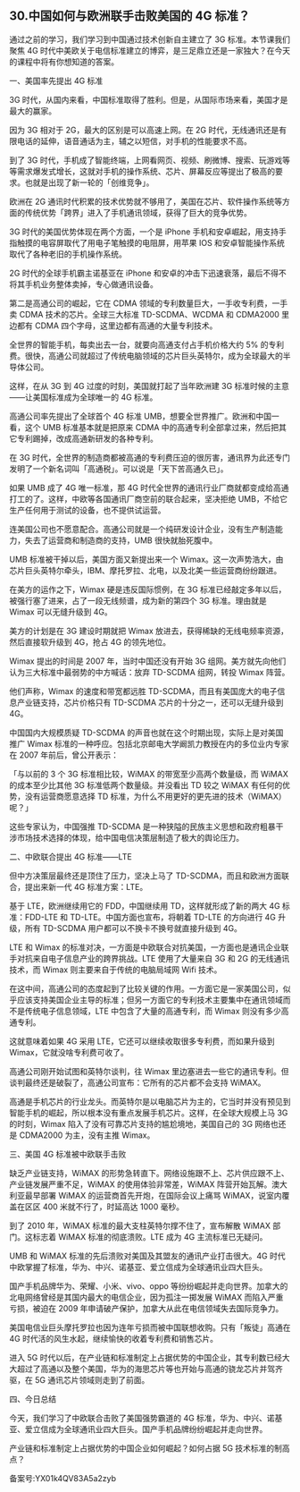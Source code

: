 ## 30.中国如何与欧洲联手击败美国的 4G 标准？
通过之前的学习，我们学习到中国通过技术创新自主建立了 3G 标准。本节课我们聚焦 4G 时代中美欧关于电信标准建立的博弈，是三足鼎立还是一家独大？在今天的课程中将有你想知道的答案。


一、美国率先提出 4G 标准


3G 时代，从国内来看，中国标准取得了胜利。但是，从国际市场来看，美国才是最大的赢家。


因为 3G 相对于 2G，最大的区别是可以高速上网。在 2G 时代，无线通讯还是有限电话的延伸，语音通话为主，辅之以短信，对手机的性能要求不高。


到了 3G 时代，手机成了智能终端，上网看网页、视频、刷微博、搜索、玩游戏等等需求爆发式增长，这就对手机的操作系统、芯片、屏幕反应等提出了极高的要求。也就是出现了新一轮的「创维竞争」。


欧洲在 2G 通讯时代积累的技术优势就不够用了，美国在芯片、软件操作系统等方面的传统优势「跨界」进入了手机通讯领域，获得了巨大的竞争优势。


3G 时代的美国优势体现在两个方面，一个是 iPhone 手机和安卓崛起，用支持手指触摸的电容屏取代了用电子笔触摸的电阻屏，用苹果 IOS 和安卓智能操作系统取代了各种老旧的手机操作系统。


2G 时代的全球手机霸主诺基亚在 iPhone 和安卓的冲击下迅速衰落，最后不得不将其手机业务整体卖掉，专心做通讯设备。


第二是高通公司的崛起，它在 CDMA 领域的专利数量巨大，一手收专利费，一手卖 CDMA 技术的芯片。全球三大标准 TD-SCDMA、WCDMA 和 CDMA2000 里边都有 CDMA 四个字母，这里边都有高通的大量专利技术。


全世界的智能手机，每卖出去一台，就要向高通支付占手机价格大约 5% 的专利费。很快，高通公司就超过了传统电脑领域的芯片巨头英特尔，成为全球最大的半导体公司。


这样，在从 3G 到 4G 过度的时刻，美国就打起了当年欧洲建 3G 标准时候的主意——让美国标准成为全球唯一的 4G 标准。


高通公司率先提出了全球首个 4G 标准 UMB，想要全世界推广。欧洲和中国一看，这个 UMB 标准基本就是把原来 CDMA 中的高通专利全部拿过来，然后把其它专利踢掉，改成高通新研发的各种专利。


在 3G 时代，全世界的制造商都被高通的专利费压迫的很厉害，通讯界为此还专门发明了一个新名词叫「高通税」。可以说是「天下苦高通久已」。


如果 UMB 成了 4G 唯一标准，那 4G 时代全世界的通讯行业厂商就都变成给高通打工的了。这样，中欧等各国通讯厂商空前的联合起来，坚决拒绝 UMB，不给它生产任何用于测试的设备，也不提供试运营。


连美国公司也不愿意配合。高通公司就是一个纯研发设计企业，没有生产制造能力，失去了运营商和制造商的支持，UMB 很快就胎死腹中。


UMB 标准被干掉以后，美国方面又新提出来一个 Wimax。这一次声势浩大，由芯片巨头英特尔牵头，IBM、摩托罗拉、北电，以及北美一些运营商纷纷跟进。


在美方的运作之下，Wimax 硬是违反国际惯例，在 3G 标准已经敲定多年以后，被强行塞了进来，占了一段无线频谱，成为新的第四个 3G 标准。理由就是 Wimax 可以无缝升级到 4G。


美方的计划是在 3G 建设时期就把 Wimax 放进去，获得稀缺的无线电频率资源，然后直接软升级到 4G，抢占 4G 的领先地位。


Wimax 提出的时间是 2007 年，当时中国还没有开始 3G 组网。美方就先向他们认为三大标准中最弱势的中方喊话：放弃 TD-SCDMA 组网，转投 Wimax 阵营。


他们声称，Wimax 的速度和带宽都远胜 TD-SCDMA，而且有美国庞大的电子信息产业链支持，芯片价格只有 TD-SCDMA 芯片的十分之一，还可以无缝升级到 4G。


中国国内大规模质疑 TD-SCDMA 的声音也就在这个时期出现，实际上是对美国推广 Wimax 标准的一种呼应。包括北京邮电大学阚凯力教授在内的多位业内专家在 2007 年前后，曾公开表示：


「与以前的 3 个 3G 标准相比较，WiMAX 的带宽至少高两个数量级，而 WiMAX 的成本至少比其他 3G 标准低两个数量级。并没看出 TD 较之 WiMAX 有任何的优势，没有运营商愿意选择 TD 标准，为什么不用更好的更先进的技术（WiMAX）呢？」


这些专家认为，中国强推 TD-SCDMA 是一种狭隘的民族主义思想和政府粗暴干涉市场技术选择的体现，给中国电信决策层制造了极大的舆论压力。


二、中欧联合提出 4G 标准——LTE


但中方决策层最终还是顶住了压力，坚决上马了 TD-SCDMA，而且和欧洲方面联合，提出来新一代 4G 标准方案：LTE。


基于 LTE，欧洲继续用它的 FDD，中国继续用 TD，这样就形成了新的两大 4G 标准：FDD-LTE 和 TD-LTE。中国方面也宣布，将朝着 TD-LTE 的方向进行 4G 升级，所有 TD-SCDMA 用户都可以不换卡不换号就直接升级到 4G。


LTE 和 Wimax 的标准对决，一方面是中欧联合对抗美国，一方面也是通讯企业联手对抗来自电子信息产业的跨界挑战。LTE 使用了大量来自 3G 和 2G 的无线通讯技术，而 Wimax 则主要来自于传统的电脑局域网 Wifi 技术。


在这中间，高通公司的态度起到了比较关键的作用。一方面它是一家美国公司，似乎应该支持美国企业主导的标准；但另一方面它的专利技术主要集中在通讯领域而不是传统电子信息领域，LTE 中包含了大量的高通专利，而 Wimax 则没有多少高通专利。


这就意味着如果 4G 采用 LTE，它还可以继续收取很多专利费，而如果升级到 Wimax，它就没啥专利费可收了。


高通公司刚开始试图和英特尔谈判，往 Wimax 里边塞进去一些它的通讯专利。但谈判最终还是破裂了，高通公司宣布：它所有的芯片都不会支持 WiMAX。


高通是手机芯片的行业龙头。而英特尔是以电脑芯片为主的，它当时并没有预见到智能手机的崛起，所以根本没有重点发展手机芯片。这样，在全球大规模上马 3G 的时刻，Wimax 陷入了没有可靠芯片支持的尴尬境地，美国自己的 3G 网络也还是 CDMA2000 为主，没有主推 Wimax。


三、美国 4G 标准被中欧联手击败


缺乏产业链支持，WiMAX 的形势急转直下。网络设施跟不上、芯片供应跟不上、产业链发展严重不足，WiMAX 的使用体验非常差，WiMAX 阵营开始瓦解。澳大利亚最早部署 WiMAX 的运营商首先开炮，在国际会议上痛骂 WiMAX，说室内覆盖在区区 400 米就不行了，时延高达 1000 毫秒。


到了 2010 年，WiMAX 标准的最大支柱英特尔撑不住了，宣布解散 WiMAX 部门。这标志着 WiMAX 标准的彻底溃败。LTE 成为 4G 主流标准已无疑问。


UMB 和 WiMAX 标准的先后溃败对美国及其盟友的通讯产业打击很大。4G 时代中欧掌握了标准，华为、中兴、诺基亚、爱立信成为全球通讯业四大巨头。


国产手机品牌华为、荣耀、小米、vivo、oppo 等纷纷崛起并走向世界。加拿大的北电网络曾经是其国内最大的电信企业，因为孤注一掷发展 WiMAX 而陷入严重亏损，被迫在 2009 年申请破产保护，加拿大从此在电信领域失去国际竞争力。


美国电信业巨头摩托罗拉也因为连年亏损而被中国联想收购。只有「叛徒」高通在 4G 时代活的风生水起，继续愉快的收着专利费和销售芯片。


进入 5G 时代以后，在产业链和标准制定上占据优势的中国企业，其专利数已经大大超过了高通以及整个美国，华为的海思芯片等也开始与高通的骁龙芯片并驾齐驱，在 5G 通讯芯片领域则走到了前面。


四、今日总结


今天，我们学习了中欧联合击败了美国强势霸道的 4G 标准，华为、中兴、诺基亚、爱立信成为全球通讯业四大巨头。国产手机品牌纷纷崛起并走向世界。


产业链和标准制定上占据优势的中国企业如何崛起？如何占据 5G 技术标准的制高点？


备案号:YX01k4QV83A5a2zyb

